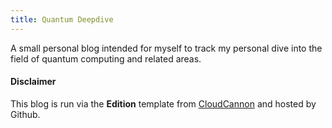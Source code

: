 ```yaml
---
title: Quantum Deepdive
---
```

A small personal blog intended for myself to track my personal dive into the field of quantum computing and related areas.





#### Disclaimer

This blog is run via the **Edition** template from [CloudCannon](http://cloudcannon.com/) and hosted by Github. 
